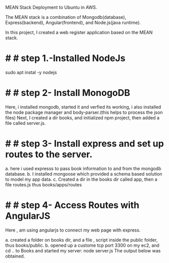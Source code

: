 
MEAN Stack Deployment to Ubuntu in AWS.

The MEAN stack is a combination of Mongodb(database), Express(backend), Angular(frontend), and Node.js(java runtime).

In this project, I created a web register application based on the MEAN stack.

# # # step 1.-Installed NodeJs
sudo apt instal -y nodejs

# # # step 2- Install MonogoDB
Here, i installed mongodb, started it and verfied its working, i also installed the node package manager and body-parser.(this helps to process the json files)
Next, I created a dir books, and initialized npm project, then added a file called server.js.


# # # step 3- Install express and set up routes to the server.

a. here i used expresss to pass book information to and from the mongodb database.
b. I installed mongoose which provided a schema based solution to model my app data.
c. Created a dir in the books dir called app, then a file routes.js thus books/apps/routes

# # # step 4- Access Routes with AngularJS
Here , am using angularjs to connect my web page with express.

a. created a folder on books dir, and a file , script inside the public folder, thus books/public.
b. opened up a custome tcp port 3300 on my ec2, and cd .. to Books and started my server: node server.js
The output below was obtained.





